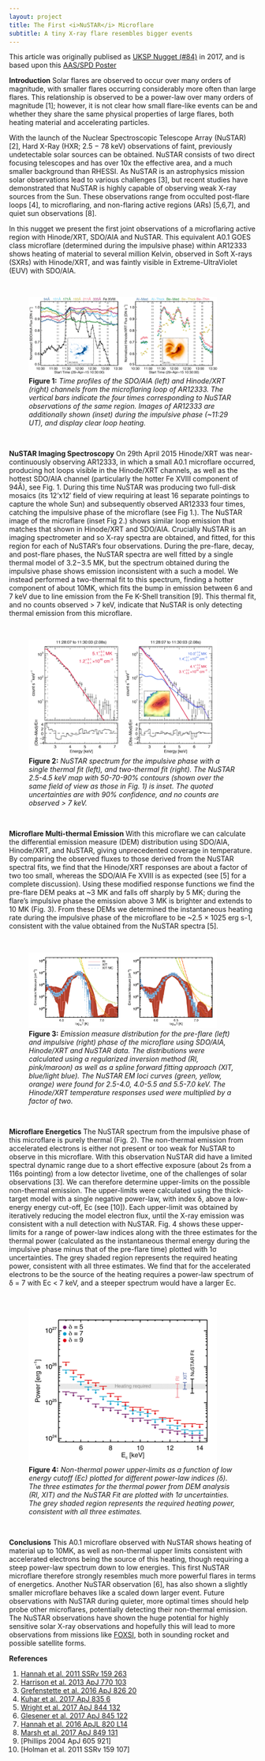 ```yaml
---
layout: project
title: The First <i>NuSTAR</i> Microflare
subtitle: A tiny X-ray flare resembles bigger events 
---
```


This article was originally publised as [UKSP Nugget (#84)](http://www.uksolphys.org/uksp-nugget/84-the-first-nustar-microflare/) in 2017, and is based upon this [AAS/SPD Poster](http://www.pauljwright.github.io/projects/2017_SPDPosterPrize)


**Introduction**
Solar flares are observed to occur over many orders of magnitude, with smaller flares occurring considerably more often than large flares. This relationship is observed to be a power-law over many orders of magnitude [1]; however, it is not clear how small flare-like events can be and whether they share the same physical properties of large flares, both heating material and accelerating particles.

With the launch of the Nuclear Spectroscopic Telescope Array (NuSTAR) [2], Hard X-Ray (HXR; 2.5 − 78 keV) observations of faint, previously undetectable solar sources can be obtained. NuSTAR consists of two direct focusing telescopes and has over 10x the effective area, and a much smaller background than RHESSI. As NuSTAR is an astrophysics mission solar observations lead to various challenges [3], but recent studies have demonstrated that NuSTAR is highly capable of observing weak X-ray sources from the Sun. These observations range from occulted post-flare loops [4], to microflaring, and non-flaring active regions (ARs) [5,6,7], and quiet sun observations [8].

In this nugget we present the first joint observations of a microflaring active region with Hinode/XRT, SDO/AIA and NuSTAR. This equivalent A0.1 GOES class microflare (determined during the impulsive phase) within AR12333 shows heating of material to several million Kelvin, observed in Soft X-rays (SXRs) with Hinode/XRT, and was faintly visible in Extreme-UltraViolet (EUV) with SDO/AIA.

<br>
<figure class="image">
  <img src="../assets/projects/2015_nustarimage/fig1.png" alt="Figure" style="width: 90%"/>
  <figcaption><b>Figure 1:</b> <i>Time profiles of the SDO/AIA (left) and Hinode/XRT (right) channels from the microflaring loop of AR12333. The vertical bars indicate the four times corresponding to NuSTAR observations of the same region. Images of AR12333 are additionally shown (inset) during the impulsive phase (~11:29 UT), and display clear loop heating.</i></figcaption>
</figure>
<br>

**NuSTAR Imaging Spectroscopy**
On 29th April 2015 Hinode/XRT was near-continuously observing AR12333, in which a small A0.1 microflare occurred, producing hot loops visible in the Hinode/XRT channels, as well as the hottest SDO/AIA channel (particularly the hotter Fe XVIII component of 94Å), see Fig. 1. During this time NuSTAR was producing two full-disk mosaics (its 12’x12′ field of view requiring at least 16 separate pointings to capture the whole Sun) and subsequently observed AR12333 four times, catching the impulsive phase of the microflare (see Fig 1.). The NuSTAR image of the microflare (inset Fig 2.) shows similar loop emission that matches that shown in Hinode/XRT and SDO/AIA. Crucially NuSTAR is an imaging spectrometer and so X-ray spectra are obtained, and fitted, for this region for each of NuSTAR’s four observations. During the pre-flare, decay, and post-flare phases, the NuSTAR spectra are well fitted by a single thermal model of 3.2−3.5 MK, but the spectrum obtained during the impulsive phase shows emission inconsistent with a such a model. We instead performed a two-thermal fit to this spectrum, finding a hotter component of about 10MK, which fits the bump in emission between 6 and 7 keV due to line emission from the Fe K-Shell transition [9]. This thermal fit, and no counts observed > 7 keV, indicate that NuSTAR is only detecting thermal emission from this microflare.

<br>
<figure class="image">
  <img src="../assets/projects/2015_nustarimage/fig2.png" alt="Figure" style="width: 90%"/>
  <figcaption><b>Figure 2:</b> <i>NuSTAR spectrum for the impulsive phase with a single thermal fit (left), and two-thermal fit (right). The NuSTAR 2.5-4.5 keV map with 50-70-90% contours (shown over the same field of view as those in Fig. 1) is inset. The quoted uncertainties are with 90% confidence, and no counts are observed > 7 keV.</i></figcaption>
</figure>
<br>

**Microflare Multi-thermal Emission**
With this microflare we can calculate the differential emission measure (DEM) distribution using SDO/AIA, Hinode/XRT, and NuSTAR, giving unprecedented coverage in temperature. By comparing the observed fluxes to those derived from the NuSTAR spectral fits, we find that the Hinode/XRT responses are about a factor of two too small, whereas the SDO/AIA Fe XVIII is as expected (see [5] for a complete discussion). Using these modified response functions we find the pre-flare DEM peaks at ~3 MK and falls off sharply by 5 MK; during the flare’s impulsive phase the emission above 3 MK is brighter and extends to 10 MK (Fig. 3). From these DEMs we determined the instantaneous heating rate during the impulsive phase of the microflare to be ~2.5 × 1025 erg s-1, consistent with the value obtained from the NuSTAR spectra [5].

<br>
<figure class="image">
  <img src="../assets/projects/2015_nustarimage/fig3.png" alt="Figure" style="width: 90%"/>
  <figcaption><b>Figure 3:</b> <i>Emission measure distribution for the pre-flare (left) and impulsive (right) phase of the microflare using SDO/AIA, Hinode/XRT and NuSTAR data. The distributions were calculated using a regularized inversion method (RI, pink/maroon) as well as a spline forward fitting approach (XIT, blue/light blue). The NuSTAR EM loci curves (green, yellow, orange) were found for 2.5-4.0, 4.0-5.5 and 5.5-7.0 keV. The Hinode/XRT temperature responses used were multiplied by a factor of two.</i></figcaption>
</figure>
<br>

**Microflare Energetics**
The NuSTAR spectrum from the impulsive phase of this microflare is purely thermal (Fig. 2). The non-thermal emission from accelerated electrons is either not present or too weak for NuSTAR to observe in this microflare. With this observation NuSTAR did have a limited spectral dynamic range due to a short effective exposure (about 2s from a 116s pointing) from a low detector livetime, one of the challenges of solar observations [3]. We can therefore determine upper-limits on the possible non-thermal emission. The upper-limits were calculated using the thick-target model with a single negative power-law, with index δ, above a low-energy energy cut-off, Ec (see [10]). Each upper-limit was obtained by iteratively reducing the model electron flux, until the X-ray emission was consistent with a null detection with NuSTAR. Fig. 4 shows these upper-limits for a range of power-law indices along with the three estimates for the thermal power (calculated as the instantaneous thermal energy during the impulsive phase minus that of the pre-flare time) plotted with 1σ uncertainties. The grey shaded region represents the required heating power, consistent with all three estimates. We find that for the accelerated electrons to be the source of the heating requires a power-law spectrum of δ = 7 with Ec < 7 keV, and a steeper spectrum would have a larger Ec.

<br>
<figure class="image">
  <img src="../assets/projects/2015_nustarimage/fig4.png" alt="Figure" style="width: 90%"/>
  <figcaption><b>Figure 4:</b> <i>Non-thermal power upper-limits as a function of low energy cutoff (Ec) plotted for different power-law indices (δ). The three estimates for the thermal power from DEM analysis (RI, XIT) and the NuSTAR Fit are plotted with 1σ uncertainties. The grey shaded region represents the required heating power, consistent with all three estimates.</i></figcaption>
</figure>
<br>

**Conclusions**
This A0.1 microflare observed with NuSTAR shows heating of material up to 10MK, as well as non-thermal upper limits consistent with accelerated electrons being the source of this heating, though requiring a steep power-law spectrum down to low energies. This first NuSTAR microflare therefore strongly resembles much more powerful flares in terms of energetics. Another NuSTAR observation [6], has also shown a slightly smaller microflare behaves like a scaled down larger event. Future observations with NuSTAR during quieter, more optimal times should help probe other microflares, potentially detecting their non-thermal emission. The NuSTAR observations have shown the huge potential for highly sensitive solar X-ray observations and hopefully this will lead to more observations from missions like [FOXSI](http://foxsi.umn.edu/), both in sounding rocket and possible satellite forms.

**References**

1. [Hannah et al. 2011 SSRv 159 263](https://doi.org/10.1007/s11214-010-9705-4)
2. [Harrison et al. 2013 ApJ 770 103](https://doi.org/10.1088/0004-637X/770/2/103)
3. [Grefenstette et al. 2016 ApJ 826 20](https://doi.org/10.3847/0004-637X/826/1/20)
4. [Kuhar et al. 2017 ApJ 835 6](http://dx.doi.org/10.3847/1538-4357/835/1/6)
5. [Wright et al. 2017 ApJ 844 132](https://doi.org/10.3847/1538-4357/aa7a59)
6. [Glesener et al. 2017 ApJ 845 122](https://doi.org/10.3847/1538-4357/aa80e9)
7. [Hannah et al. 2016 ApJL 820 L14](http://dx.doi.org/10.3847/2041-8205/820/1/L14)
8. [Marsh et al. 2017 ApJ 849 131](https://doi.org/10.3847/1538-4357/aa9122)
9. [Phillips 2004 ApJ 605 921]
10. [Holman et al. 2011 SSRv 159 107]

